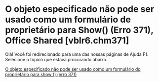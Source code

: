
# O objeto especificado não pode ser usado como um formulário de proprietário para Show() (Erro 371), Office Shared [vblr6.chm371]

Olá! Você foi redirecionado para uma das nossas páginas de Ajuda F1. Selecione o tópico que estava procurando abaixo.

[O objeto especificado não pode ser usado como um formulário do proprietário para show () (erro 371)](http://msdn.microsoft.com/library/f64e348c-428a-59a2-cae0-3bf16157965f%28Office.15%29.aspx)
